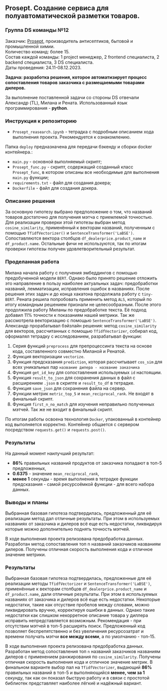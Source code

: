 ## Prosept. Cоздание сервиса для полуавтоматической разметки товаров.

### Группа DS команды №12 

Заказчик: [Prosept](https://prosept.ru/), производитель антисептиков, бытовой и промышленной химии.<br>
Количество команд: более 15.<br>
Состав каждой команды: 1 project менеджер, 2 frontend специалиста, 2 backend специалиста, 3 DS специалиста.<br>
Даты проведения: 24.11-08.12.2023.<br>

**Задача: разработка решения, которое автоматизирует процесс сопоставления товаров заказчика с размещаемыми товарами дилеров.**

За выполнение поставленной задачи со стороны DS отвечали Александр (TL), Милана и Рената. Использованный язык программирования - **python**.

### Инструкция к репозиторию

* `Prosept_reasearch.ipynb` - тетрадка с подробным описанием хода выполнения проекта. Рекомендуется к ознакомлению.
  
Папка `deploy` предназначена для передачи бэкенду и сборки docker контейнера.:
* `main.py` - основной выполняемый скрипт;
* `Prosept_func.py` - скрипт, содержащий созданный класс `Prosept_func`, в котором описаны все необходимые для выполнения `main.py` функции;
* `requirements.txt` - файл для создания докера;
* `Dockerfile` - файл для создания докера.

### Описание решения

За основную гипотезу выбрано предположение о том, что названий товаров достаточно для получения мэтча с приемлемой точностью. Для реализации проверки этой гипотезы выбран метод `cosine_similarity`, применённый к векторам названий, полученным с помощью `TfidfVectorizer()` и `SentenceTransformer('LaBSE')`. Сопоставляются вектора столбцов `df_dealerprice.product_name` и `df_product.name`. Остальные фичи не используются, так по итогам проверки гипотезы получен удовлетворительный результат.

### Проделанная работа

Милана начала работу с получения эмбеддингов с помощью предобученной модели `BERT`. Однако было принято решение отложить это направление в пользу наиболее актуальных задач: предобработки названий, лемматизации, исправления ошибок в названиях. После решения этих задач и до конца хакатона  продолжала работу с `tiny-BERT`. Рената решила попробовать применить метод `ALS`, который по итогу командным решением признали не целесообразным. После этого продолжила работу Миланы по предобработке текста. Её подход добавил 11% точности к показаниям нашей метрики. Так же рассмотрела векторизацию с помощью `SentenceTransformer('LaBSE')`. Александр прорабатывал бэйзлайн решения: метод `cosine_similarity` для векторов, рассчитанных с помощью `TfidfVectorizer`, собирал код, оформалял тетрадку с исследованием, разрабатывал функции:
1. Серия функций `preprocess` для препроцессинга текста на основе кода, составленного совместно Миланой и Ренатой.
2. Функция векторизации `vectorize`.
3. Функция предсказания `prediction`, которая рассчитывает `cos_sim` для всех уникальных пар `название дилера - название заказчика`
4. Функция `get_id_key` для сопоставления используемых `id` настоящим.
5. Функция `result_to_json` для сохранения данных в файл с расширением `.json` в скрипте и `result_to_df` в тетрадке.
6. Функция `save_json` для сохранения файла на сервер.
7. Функции метрик `metric_top_5` и `mean_reciprocal_rank`. Не входят в финальный скрипт.
8. Функция `first_n_no_match` для изучения неправильно полученных мэтчей. Так же не входит в финальный скрипт.

По итогам работы освоена технология `Docker`, упакованный в контейнер код выполняется корректно. Контейнер общается с сервером посредством `requests.get()` и `requests.post()`.

### Результаты

На данный момент наилучший результат: 
- **86%** правильных названий продуктов от заказчика попадают в топ-5 предложенных, <br>
- **0.6375** - значение `mean_reciprocal_rank`, <br>
- **менее 1** секунды - время выполнения в тетрадке функции предсказания - самой ресурсоёмкой функции - для всего набора данных.

### Выводы и планы

Выбранная базовая гипотеза подтвердилась, предложенный для её реализации метод дал отличные результаты. При этом в используемых названиях от заказчика и дилеров всё еще есть недостатки, ликвидируя которые можно дополнительно поднять точность мэтчей.

В ходе выполнения проекта релизована предобработка данных. Разработан метод сопоставления топ n названий заказчиков названиям дилеров. Получены отличная скорость выполнения кода и отличное значение метрики.

### Результаты

Выбранная базовая гипотеза подтвердилась, предложенные для её реализации методы `TfidfVectorizer` и `SentenceTransformer('LaBSE')`, применённые к векторам столбцов `df_dealerprice.product_name` и `df_product.name`, дали отличные результаты. При этом в используемых названиях от заказчика и дилеров всё еще есть недостатки. Некоторые недостатки, такие как отсуствие пробелов между словами, можно ликвидировать вручню, корректируя ошибки в данных. Однако такие недостатки как слишком некорретное описание товара у диллера исправить непредставляется возможным. Рекомендация - при отсутствии мэтчей в топ-5 расширять поиск. Предложенный код позволяет беспрепятственно и без увеличения ресурсозатрат и времени получать мэтчи **все между всеми**, а по умолчанию - топ-15. 

В ходе выполнения проекта релизована предобработка данных. Разработан метод сопоставления топ `n` названий заказчиков названиям дилеров с применением ранжирования по `cosine_similarity`. Получены отличная скорость выполнения кода и отличное значение метрик. В финальном варианте выбор пал на `TfidfVectorizer`, выдающий **86%** правильных названий в топ-5 и выполняющийся **менее, чем за 1** секунду, так как он показал быструю работу и в связи с простотой библиотек представляет наиболее лёгкиё и надёжный вариант.
